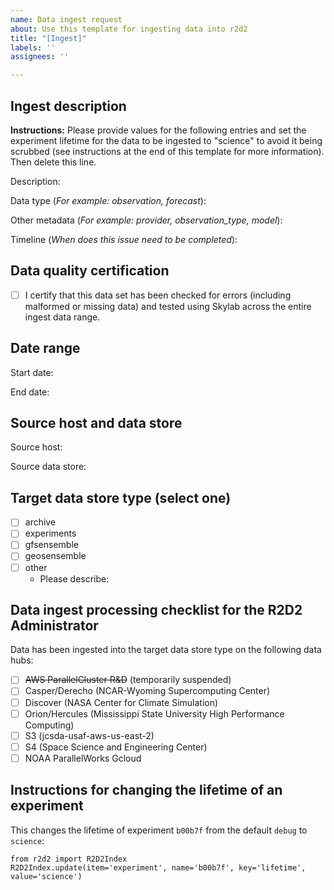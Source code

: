 ```yaml
---
name: Data ingest request
about: Use this template for ingesting data into r2d2
title: "[Ingest]"
labels: ''
assignees: ''

---
```


## Ingest description

**Instructions:** Please provide values for the following entries and set the experiment lifetime for the data to be ingested to "science" to avoid it being scrubbed (see instructions at the end of this template for more information). Then delete this line.

Description: 

Data type (_For example: observation, forecast_):

Other metadata (_For example: provider, observation_type, model_): 

Timeline (_When does this issue need to be completed_):

## Data quality certification

- [ ] I certify that this data set has been checked for errors (including malformed or missing data) and tested using Skylab across the entire ingest data range. 

## Date range

Start date:

End date:

## Source host and data store

Source host: 

Source data store:

## Target data store type (select one)

- [ ] archive
- [ ] experiments
- [ ] gfsensemble
- [ ] geosensemble
- [ ] other 
    - Please describe: 

## Data ingest processing checklist for the R2D2 Administrator

Data has been ingested into the target data store type on the following data hubs:

- [ ] ~~AWS ParallelCluster R&D~~ (temporarily suspended)
- [ ] Casper/Derecho (NCAR-Wyoming Supercomputing Center)
- [ ] Discover (NASA Center for Climate Simulation)
- [ ] Orion/Hercules (Mississippi State University High Performance Computing)
- [ ] S3 (jcsda-usaf-aws-us-east-2)
- [ ] S4 (Space Science and Engineering Center)
- [ ] NOAA ParallelWorks Gcloud

## Instructions for changing the lifetime of an experiment

This changes the lifetime of experiment `b00b7f` from the default `debug` to `science`:
```
from r2d2 import R2D2Index
R2D2Index.update(item='experiment', name='b00b7f', key='lifetime', value='science')
```
